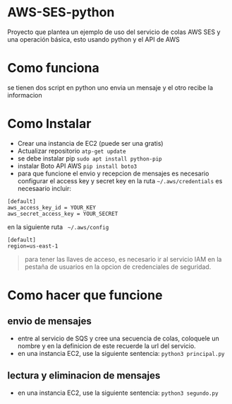 # AWS-SES-python
Proyecto que plantea un ejemplo de uso del servicio de colas AWS SES y una operación básica, esto usando python y el API de AWS

# Como funciona
se tienen dos script en python uno envia un mensaje y el otro recibe la informacion

# Como Instalar
* Crear una instancia de EC2 (puede ser una gratis)
* Actualizar repositorio ``` atp-get update ```
* se debe instalar pip ``` sudo apt install python-pip ```
* instalar Boto API AWS ``` pip install boto3 ```
* para que funcione el envio y recepcion de mensajes es necesario configurar el access key y secret key en la ruta 
```~/.aws/credentials``` es necesaario incluir:

``` 
[default]
aws_access_key_id = YOUR_KEY
aws_secret_access_key = YOUR_SECRET
``` 
en la siguiente ruta ``` ~/.aws/config```
``` 
[default]
region=us-east-1 
```
> para tener las llaves de acceso, es necesario ir al servicio IAM en la pestaña de usuarios en la opcion de credenciales de seguridad.

# Como hacer que funcione
## envio de mensajes
- entre al servicio de SQS y cree una secuencia de colas, coloquele un nombre y en la definicion de este recuerde la url del servicio.
- en una instancia EC2, use la siguiente sentencia:
```python3 principal.py ```
## lectura y eliminacion de mensajes
- en una instancia EC2, use la siguiente sentencia:
```python3 segundo.py ```



